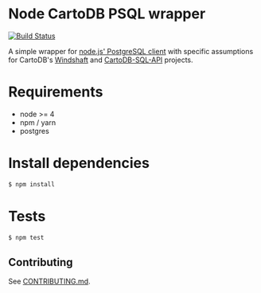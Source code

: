 Node CartoDB PSQL wrapper
=========================
[![Build Status](http://travis-ci.org/CartoDB/node-cartodb-psql.png)](http://travis-ci.org/CartoDB/node-cartodb-psql)

A simple wrapper for [node.js' PostgreSQL client](https://github.com/brianc/node-postgres) with specific assumptions for
CartoDB's [Windshaft](https://github.com/CartoDB/Windshaft) and [CartoDB-SQL-API](https://github.com/CartoDB/CartoDB-SQL-API)
projects.

# Requirements
 * node >= 4
 * npm / yarn
 * postgres

# Install dependencies
```sh
$ npm install
```

# Tests
```sh
$ npm test
```

## Contributing

See [CONTRIBUTING.md](CONTRIBUTING.md).
